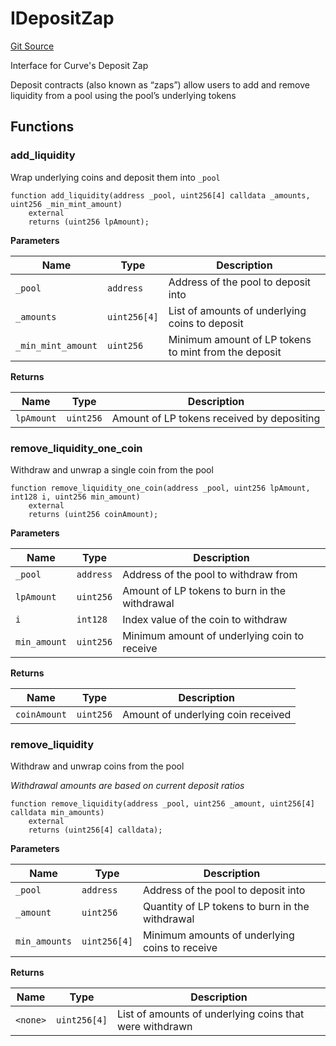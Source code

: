 # IDepositZap
[Git Source](https://github.com/ubiquity/ubiquity-dollar/blob/919c4559f6ae676c73c366738eca4b6eb0896e37/src/dollar/interfaces/IDepositZap.sol)

Interface for Curve's Deposit Zap

Deposit contracts (also known as “zaps”) allow users to add and remove liquidity
from a pool using the pool’s underlying tokens


## Functions
### add_liquidity

Wrap underlying coins and deposit them into `_pool`


```solidity
function add_liquidity(address _pool, uint256[4] calldata _amounts, uint256 _min_mint_amount)
    external
    returns (uint256 lpAmount);
```
**Parameters**

|Name|Type|Description|
|----|----|-----------|
|`_pool`|`address`|Address of the pool to deposit into|
|`_amounts`|`uint256[4]`|List of amounts of underlying coins to deposit|
|`_min_mint_amount`|`uint256`|Minimum amount of LP tokens to mint from the deposit|

**Returns**

|Name|Type|Description|
|----|----|-----------|
|`lpAmount`|`uint256`|Amount of LP tokens received by depositing|


### remove_liquidity_one_coin

Withdraw and unwrap a single coin from the pool


```solidity
function remove_liquidity_one_coin(address _pool, uint256 lpAmount, int128 i, uint256 min_amount)
    external
    returns (uint256 coinAmount);
```
**Parameters**

|Name|Type|Description|
|----|----|-----------|
|`_pool`|`address`|Address of the pool to withdraw from|
|`lpAmount`|`uint256`|Amount of LP tokens to burn in the withdrawal|
|`i`|`int128`|Index value of the coin to withdraw|
|`min_amount`|`uint256`|Minimum amount of underlying coin to receive|

**Returns**

|Name|Type|Description|
|----|----|-----------|
|`coinAmount`|`uint256`|Amount of underlying coin received|


### remove_liquidity

Withdraw and unwrap coins from the pool

*Withdrawal amounts are based on current deposit ratios*


```solidity
function remove_liquidity(address _pool, uint256 _amount, uint256[4] calldata min_amounts)
    external
    returns (uint256[4] calldata);
```
**Parameters**

|Name|Type|Description|
|----|----|-----------|
|`_pool`|`address`|Address of the pool to deposit into|
|`_amount`|`uint256`|Quantity of LP tokens to burn in the withdrawal|
|`min_amounts`|`uint256[4]`|Minimum amounts of underlying coins to receive|

**Returns**

|Name|Type|Description|
|----|----|-----------|
|`<none>`|`uint256[4]`|List of amounts of underlying coins that were withdrawn|


